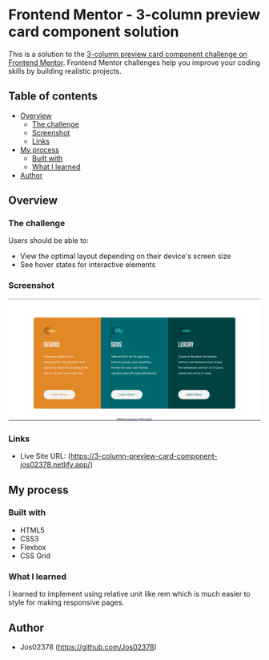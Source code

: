 # Frontend Mentor - 3-column preview card component solution

This is a solution to the [3-column preview card component challenge on Frontend Mentor](https://www.frontendmentor.io/challenges/3column-preview-card-component-pH92eAR2-). Frontend Mentor challenges help you improve your coding skills by building realistic projects.

## Table of contents

- [Overview](#overview)
  - [The challenge](#the-challenge)
  - [Screenshot](#screenshot)
  - [Links](#links)
- [My process](#my-process)
  - [Built with](#built-with)
  - [What I learned](#what-i-learned)
- [Author](#author)

## Overview

### The challenge

Users should be able to:

- View the optimal layout depending on their device's screen size
- See hover states for interactive elements

### Screenshot

![](./screenshot.PNG)

### Links

- Live Site URL: (https://3-column-preview-card-component-jos02378.netlify.app/)

## My process

### Built with

- HTML5
- CSS3
- Flexbox
- CSS Grid

### What I learned

I learned to implement using relative unit like rem which is much easier to style for making responsive pages.

## Author

- Jos02378 (https://github.com/Jos02378)
